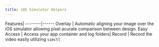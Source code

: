 ```yaml
---
title: iOS Simulator Helpers
---
```


Features| 
--------|------
Overlay | Automatic aligning your image over the iOS simulator allowing pixel acurate comparison between design.
Easy Access | Access your app container and log folders|
Record | Record the video easily utilizing `simctl`